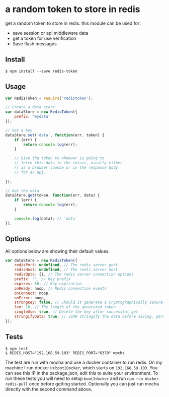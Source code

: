 # a random token to store in redis

get a random token to store  in redis. this module can be used for:

- save session or api middleware data
- get a token for use  verification
- Save flash messages

## Install

```
$ npm install --save redis-token
```

## Usage

```javascript
var RedisToken = require('redistoken');

// Create a data store
var dataStore = new RedisToken({
	prefix: 'mydata'
});

// Set a key
dataStore.set('data', function(err, token) {
	if (err) {
		return console.log(err);
	}

	// Give the token to whoever is going to 
	// fetch this data in the future, usually either 
	// as a browser cookie or in the response body 
	// for an api.
	
});

// Get the data
dataStore.get(token, function(err, data) {
	if (err) {
		return console.log(err);
	}

	console.log(data); // 'data'
});
```

## Options

All options below are showing their default values.

```javascript
var dataStore = new RedisToken({
	redisPort: undefined, // The redis server port
	redisHost: undefined, // The redis server host
	redisOpts: {}, // The redis server connection options
	prefix: '', // Key prefix
	expires: 60, // Key expiration
	onReady: noop, // Redis connection events
	onConnect: noop,
	onError: noop,
	strongKey: false, // Should it generate a cryptographically secure key
	len: 16, // The length of the generated token
	singleUse: true, // Delete the key after successful get
	stringifyData: true, // JSON stringify the data before saving, parse on get
});
```

## Tests

```
$ npm test
$ REDIS_HOST="192.168.59.103" REDIS_PORT="6370" mocha
```

The test are run with mocha and use a docker container to run redis.  On my machine I run docker in `boot2Docker`, which starts on `192.168.59.103`.  You can see this IP in the package.json, edit this to suite your environment.  To run these tests you will need to setup `boot2docker` and run `npm run docker-redis-pull` once before getting started.  Optionally you can just run mocha directly with the second command above.
